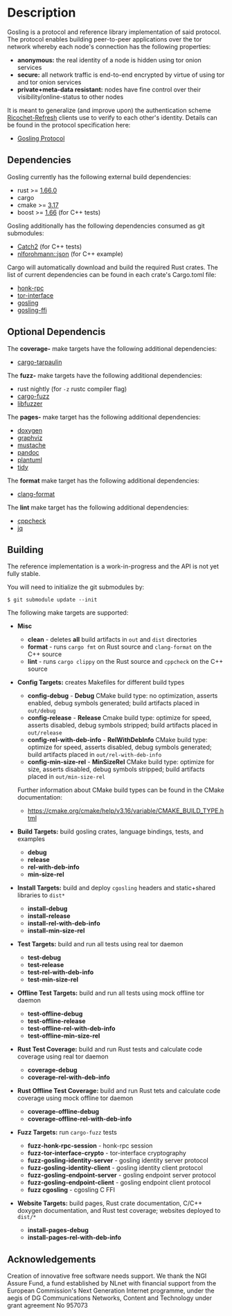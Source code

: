 # Description

Gosling is a protocol and reference library implementation of said protocol. The protocol enables building peer-to-peer applications over the tor network whereby each node's connection has the following properties:

- **anonymous:** the real identity of a node is hidden using tor onion services
- **secure:** all network traffic is end-to-end encrypted by virtue of using tor and tor onion services
- **private+meta-data resistant:** nodes have fine control over their visibility/online-status to other nodes

It is meant to generalize (and improve upon) the authentication scheme [Ricochet-Refresh](https://github.com/blueprint-freespeech/ricochet-refresh) clients use to verify to each other's identity. Details can be found in the protocol specification here:

- [Gosling Protocol](https://blueprint-freespeech.github.io/gosling/gosling-spec.xhtml)


## Dependencies

Gosling currently has the following external build dependencies:

- rust >= [1.66.0](https://github.com/blueprint-freespeech/gosling/blob/main/source/gosling/Cargo.toml#L6)
- cargo
- cmake >= [3.17](https://github.com/blueprint-freespeech/gosling/blob/main/source/CMakeLists.txt#L1)
- boost >= [1.66](https://github.com/blueprint-freespeech/gosling/blob/main/source/test/functional/CMakeLists.txt#L1) (for C++ tests)

Gosling additionally has the following dependencies consumed as git submodules:

- [Catch2](https://github.com/catchorg/Catch2) (for C++ tests)
- [nlforohmann::json](https://github.com/nlohmann/json/releases/tag/v3.11.3) (for C++ example)

Cargo will automatically download and build the required Rust crates. The list of current dependencies can be found in each crate's Cargo.toml file:

- [honk-rpc](./source/gosling/crates/honk-rpc/Cargo.toml)
- [tor-interface](./source/gosling/crates/tor-interface/Cargo.toml)
- [gosling](./source/gosling/crates/gosling/Cargo.toml)
- [gosling-ffi](./source/gosling/crates/gosling-ffi/Cargo.toml)

## Optional Dependencis

The **coverage-** make targets have the following additional dependencies:

- [cargo-tarpaulin](https://crates.io/crates/cargo-tarpaulin)

The **fuzz-** make targets have the following additional dependencies:

- rust nightly (for `-z`  rustc compiler flag)
- [cargo-fuzz](https://github.com/rust-fuzz/cargo-fuzz)
- [libfuzzer](https://www.llvm.org/docs/LibFuzzer.html)

The **pages-** make target has the following additional dependencies:

- [doxygen](https://www.doxygen.nl/)
- [graphviz](https://www.graphviz.org/)
- [mustache](http://mustache.github.io/)
- [pandoc](https://pandoc.org)
- [plantuml](https://github.com/plantuml/plantuml)
- [tidy](https://github.com/htacg/tidy-html5)

The **format** make target has the following additional dependencies:

- [clang-format](https://clang.llvm.org/docs/ClangFormat.html)

The **lint** make target has the following additional dependencies:

- [cppcheck](https://cppcheck.sourceforge.io/)
- [jq](https://jqlang.github.io/jq/)

## Building

The reference implementation is a work-in-progress and the API is not yet fully stable.

You will need to initialize the git submodules by:

```shell
$ git submodule update --init
```

The following make targets are supported:

- **Misc**
    - **clean** - deletes **all** build artifacts in `out` and `dist` directories
    - **format** - runs `cargo fmt` on Rust source and `clang-format` on the C++ source
    - **lint** - runs `cargo clippy` on the Rust source and `cppcheck` on the C++ source
- **Config Targets:** creates Makefiles for different build types
    - **config-debug** - **Debug** CMake build type: no optimization, asserts enabled, debug symbols generated; build artifacts placed in `out/debug`
    - **config-release** - **Release** Cmake build type: optimize for speed, asserts disabled, debug symbols stripped; build artifacts placed in `out/release`
    - **config-rel-with-deb-info** - **RelWithDebInfo** CMake build type: optimize for speed, asserts disabled, debug symbols generated; build artifacts placed in `out/rel-with-deb-info`
    - **config-min-size-rel** - **MinSizeRel** CMake build type: optimize for size, asserts disabled, debug symbols stripped; build artifacts placed in `out/min-size-rel`

    Further information about CMake build types can be found in the CMake documentation:
    - https://cmake.org/cmake/help/v3.16/variable/CMAKE_BUILD_TYPE.html
- **Build Targets:** build gosling crates, language bindings, tests, and examples
    - **debug**
    - **release**
    - **rel-with-deb-info**
    - **min-size-rel**
- **Install Targets:** build and deploy `cgosling` headers and static+shared libraries to `dist*`
    - **install-debug**
    - **install-release**
    - **install-rel-with-deb-info**
    - **install-min-size-rel**
- **Test Targets:** build and run all tests using real tor daemon
    - **test-debug**
    - **test-release**
    - **test-rel-with-deb-info**
    - **test-min-size-rel**
- **Offline Test Targets:** build and run all tests using mock offline tor daemon
    - **test-offline-debug**
    - **test-offline-release**
    - **test-offline-rel-with-deb-info**
    - **test-offline-min-size-rel**
- **Rust Test Coverage:** build and run Rust tests and calculate code coverage using real tor daemon
    - **coverage-debug**
    - **coverage-rel-with-deb-info**
- **Rust Offline Test Coverage:** build and run Rust tets and calculate code coverage using mock offline tor daemon
    - **coverage-offline-debug**
    - **coverage-offline-rel-with-deb-info**
- **Fuzz Targets:** run `cargo-fuzz` tests
    - **fuzz-honk-rpc-session** - honk-rpc session
    - **fuzz-tor-interface-crypto** - tor-interface cryptography
    - **fuzz-gosling-identity-server** - gosling identity server protocol
    - **fuzz-gosling-identity-client** - gosling identity client protocol
    - **fuzz-gosling-endpoint-server** - gosling endpoint server protocol
    - **fuzz-gosling-endpoint-client** - gosling endpoint client protocol
    - **fuzz cgosling** - cgosling C FFI
- **Website Targets:** build pages, Rust crate documentation, C/C++ doxygen documentation, and Rust test coverage; websites deployed to `dist/*`
    - **install-pages-debug**
    - **install-pages-rel-with-deb-info**

## Acknowledgements

Creation of innovative free software needs support. We thank the NGI Assure Fund, a fund established by NLnet with financial support from the European Commission's Next Generation Internet programme, under the aegis of DG Communications Networks, Content and Technology under grant agreement No 957073